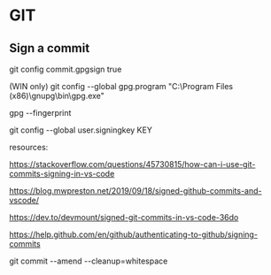 # GIT

## Sign a commit

git config commit.gpgsign true 

(WIN only) git config --global gpg.program "C:\Program Files (x86)\gnupg\bin\gpg.exe"

gpg --fingerprint

git config --global user.signingkey KEY


resources:

https://stackoverflow.com/questions/45730815/how-can-i-use-git-commits-signing-in-vs-code

https://blog.mwpreston.net/2019/09/18/signed-github-commits-and-vscode/

https://dev.to/devmount/signed-git-commits-in-vs-code-36do

https://help.github.com/en/github/authenticating-to-github/signing-commits

git commit --amend --cleanup=whitespace
